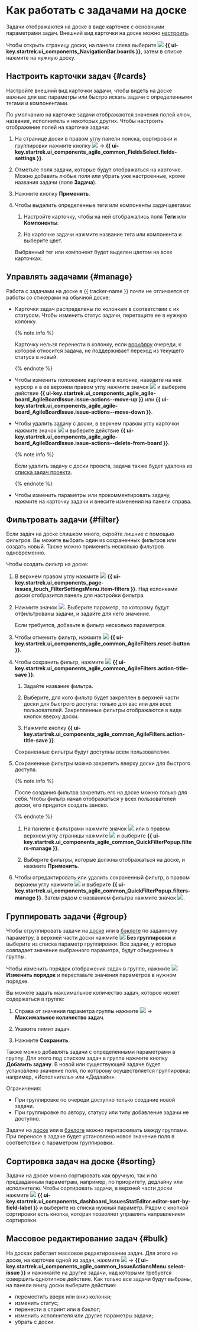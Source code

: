 # Как работать с задачами на доске

Задачи отображаются на доске в виде карточек с основными параметрами задач. Внешний вид карточки на доске можно [настроить](#cards).

Чтобы открыть страницу доски, на панели слева выберите ![](../../_assets/tracker/svg/boards.svg)&nbsp;**{{ ui-key.startrek.ui_components_NavigationBar.boards }}**, затем в списке нажмите на нужную доску.

## Настроить карточки задач {#cards}

Настройте внешний вид карточки задачи, чтобы видеть на доске важные для вас параметры или быстро искать задачи с определенными тегами и компонентами.

По умолчанию на карточке задачи отображаются значения полей ключ, название, исполнитель и некоторых других. Чтобы настроить отображение полей на карточке задачи:

1. На странице доски в правом углу панели поиска, сортировки и группировки нажмите кнопку ![](../../_assets/tracker/svg/actions.svg) → **{{ ui-key.startrek.ui_components_agile_common_FieldsSelect.fields-settings }}**.

1. Отметьте поля задачи, которые будут отображаться на карточке. Можно добавить любые поля или убрать уже настроенные, кроме названия задачи (поле **Задача**).

1. Нажмите кнопку **Применить**.

1. Чтобы выделить определенные теги или компоненты задач цветами:
   
   1. Настройте карточку, чтобы на ней отображались поля **Теги** или **Компоненты**.
   
   2. На карточке задачи нажмите название тега или компонента и выберите цвет.
   
   Выбранный тег или компонент будет выделен цветом на всех карточках.

## Управлять задачами {#manage}

Работа с задачами на доске в {{ tracker-name }} почти не отличается от работы со стикерами на обычной доске:

* Карточки задач распределены по колонкам в соответствии с их статусом. Чтобы изменить статус задачи, перетащите ее в нужную колонку. 

  {% note info %}
  
  Карточку нельзя перенести в колонку, если [воркфлоу](./workflow.md) очереди, к которой относится задача, не поддерживает переход из текущего статуса в новый.

  {% endnote %}

* Чтобы изменить положение карточки в колонке, наведите на нее курсор и в ее верхнем правом углу нажмите значок ![](../../_assets/tracker/svg/actions.svg) и выберите действие **{{ ui-key.startrek.ui_components_agile_agile-board_AgileBoardIssue.issue-actions--move-up }}** или **{{ ui-key.startrek.ui_components_agile_agile-board_AgileBoardIssue.issue-actions--move-down }}**.

* Чтобы удалить задачу с доски, в верхнем правом углу карточки нажмите значок ![](../../_assets/tracker/svg/actions.svg) и выберите действие **{{ ui-key.startrek.ui_components_agile_agile-board_AgileBoardIssue.issue-actions--delete-from-board }}**. 

  {% note info %}
  
  Если удалить задачу с доски проекта, задача также будет удалена из [списка задач проекта](project-list.md).

  {% endnote %}
 
* Чтобы изменить параметры или прокомментировать задачу, нажмите на карточку задачи и внесите изменения на панели справа.

## Фильтровать задачи {#filter}

Если задач на доске слишком много, скройте лишние с помощью фильтров. Вы можете выбрать один из сохраненных фильтров или создать новый. Также можно применить несколько фильтров одновременно. 

Чтобы создать фильтр на доске:

1. В верхнем правом углу нажмите ![](../../_assets/tracker/svg/filter.svg)&nbsp;**{{ ui-key.startrek.ui_components_page-issues_touch_FilterSettingsMenu.item-filters }}**. Над колонками доски отобразится панель для настройки фильтра. 

1. Нажмите значок ![](../../_assets/tracker/svg/add-filter.svg). Выберите параметр, по которому будут отфильтрованы задачи, и задайте для него значение. 

   Если требуется, добавьте в фильтр несколько параметров.

1. Чтобы отменить фильтр, нажмите ![](../../_assets/tracker/svg/clear-filter.svg)&nbsp;**{{ ui-key.startrek.ui_components_agile_common_AgileFilters.reset-button }}**.

1. Чтобы сохранить фильтр, нажмите ![](../../_assets/tracker/svg/save-filter.svg)&nbsp;**{{ ui-key.startrek.ui_components_agile_common_AgileFilters.action-title-save }}**:
 
   1. Задайте название фильтра.
   
   1. Выберите, для кого фильтр будет закреплен в верхней части доски для быстрого доступа: только для вас или для всех пользователей. Закрепленные фильтры отображаются в виде кнопок вверху доски.
   
   1. Нажмите кнопку **{{ ui-key.startrek.ui_components_agile_common_AgileFilters.action-title-save }}**.

   Сохраненные фильтры будут доступны всем пользователям.

1. Сохраненные фильтры можно закрепить вверху доски для быстрого доступа.

   {% note info %}

   После создания фильтра закрепить его на доске можно только для себя. Чтобы фильтр начал отображаться у всех пользователей доски, его придется создать заново.

   {% endnote %}
   
   1. На панели с фильтрами нажмите значок ![](../../_assets/tracker/svg/settings.svg) или в правом верхнем углу страницы нажмите ![](../../_assets/horizontal-ellipsis.svg) и выберите **{{ ui-key.startrek.ui_components_agile_common_QuickFilterPopup.filters-manage }}**. 
   
   1. Выберите фильтры, которые должны отображаться на доске, и нажмите **Применить**.

1. Чтобы отредактировать или удалить сохраненный фильтр, в правом верхнем углу нажмите ![](../../_assets/horizontal-ellipsis.svg) и выберите **{{ ui-key.startrek.ui_components_agile_common_QuickFilterPopup.filters-manage }}**. Затем рядом с названием фильтра нажмите значок ![](../../_assets/tracker/svg/settings.svg).

## Группировать задачи {#group}

Чтобы сгруппировать задачи на [доске](agile-new.md) или в [бэклоге](backlog.md) по заданному параметру, в верхней части доски нажмите ![](../../_assets/tracker/svg/group.svg)&nbsp;**Без группировки** и выберите из списка параметр группировки. Все задачи, у которых совпадает значение выбранного параметра, будут объединены в группы.

Чтобы изменить порядок отображения задач в группе, нажмите ![](../../_assets/tracker/svg/set-order.svg) **Изменить порядок** и переставьте значения параметров в нужном порядке.

Вы можете задать максимальное количество задач, которое может содержаться в группе:

1. Справа от значения параметра группы нажмите ![](../../_assets/tracker/svg/actions.svg) → **Максимальное количество задач**.

1. Укажите лимит задач.

1. Нажмите **Сохранить**.

Также можно добавлять задачи с определенными параметрами в группу. Для этого под списком задач в группе нажмите кнопку **Добавить задачу**. В новой или существующей задаче будет установлено значение поля, по которому осуществляется группировка: например, «Исполнитель» или «Дедлайн». 

Ограничения:
* При группировке по очереди доступно только создание новой задачи.
* При группировке по автору, статусу или типу добавление задачи не доступно.

Задачи на [доске](agile-new.md) или в [бэклоге](backlog.md) можно перетаскивать между группами. При переносе в задаче будет установлено новое значение поля в соответствии с параметром группировки. 

## Сортировка задач на доске {#sorting}

Задачи на доске можно сортировать как вручную, так и по предзаданным параметрам, например, по приоритету, дедлайну или исполнителю. Чтобы сортировать задачи, в верхней части доски нажмите ![](../../_assets/tracker/svg/sorting.svg)&nbsp;**{{ ui-key.startrek.ui_components_dashboard_IssuesStatEditor.editor-sort-by-field-label }}** и выберите из списка нужный параметр. Рядом с кнопкой сортировки есть кнопка, которая позволяет управлять направлением сортировки.

## Массовое редактирование задач {#bulk}

На досках работает массовое редактирование задач. Для этого на доске, на карточке одной из задач, нажмите ![](../../_assets/tracker/svg/actions.svg) → **{{ ui-key.startrek.ui_components_agile_common_IssueActionsMenu.select-issue }}** и нажимайте на другие задачи, над которыми требуется совершить однотипное действие. Как только все задачи будут выбраны, на панели внизу доски выберите действие:

* переместить вверх или вниз колонки;
* изменить статус;
* перенести в спринт или в бэклог;
* изменить исполнителя или другие параметры задачи;
* убрать с доски.